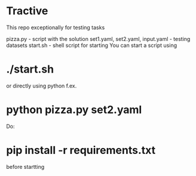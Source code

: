 # Tractive
This repo exceptionally for testing tasks


pizza.py - script with the solution
set1.yaml, set2.yaml, input.yaml - testing datasets
start.sh - shell script for starting 
You can start a script using 
# ./start.sh 
or directly using python f.ex.
# python pizza.py set2.yaml 
Do: 
# pip install -r requirements.txt
before startting

